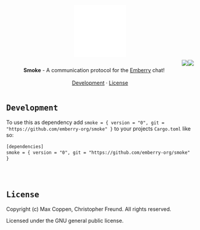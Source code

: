 <h1 align="center">
    <div align="center">
        <img width=140 src="https://github.com/emberry-org/smoke/blob/main/.github/assets/smoke.svg"> 
    </div>
    <a href="https://github.com/emberry-org/smoke/actions/workflows/tests.yml"><img src="https://github.com/emberry-org/smoke/actions/workflows/tests.yml/badge.svg" height=20 align="right" /></a>
    <a href="https://github.com/emberry-org/smoke/actions/workflows/audit.yml"><img src="https://github.com/emberry-org/smoke/actions/workflows/audit.yml/badge.svg" height=20 align="right" /></a>
</h1>


<div align="center">
  <b>Smoke</b> - A communication protocol for the <a href="https://github.com/emberry-org/emberry">Emberry</a> chat!<br>
</div>

<br>

<div align="center">
    <a href="#development">Development</a>
    ·
    <a href="#license">License</a>
</div>
    
<br>

<h2 align="left">
  <samp>
    <b>Development</b>
  </samp>
</h2>

To use this as dependency add ``smoke = { version = "0", git = "https://github.com/emberry-org/smoke" }`` to your projects ``Cargo.toml`` like so:
```
[dependencies]
smoke = { version = "0", git = "https://github.com/emberry-org/smoke" }
```
<br>

<br>

<h2 align="left">
  <samp>
    <b>License</b>
  </samp>
</h2>

Copyright (c) Max Coppen, Christopher Freund. All rights reserved.

Licensed under the GNU general public license.

<br>
